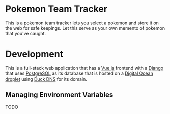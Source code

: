# Pokemon Team Tracker
This is a pokemon team tracker lets you select a pokemon and store it on the web for safe keepings. Let this serve as your own memento of pokemon that you've caught.

# Development
This is a full-stack web application that has a [Vue.js](https://vuejs.org) frontend with a [Django](https://www.djangoproject.com) that uses [PostgreSQL](https://www.postgresql.org) as its database that is hosted on a [Digital Ocean droplet](https://www.digitalocean.com) using [Duck DNS](https://www.duckdns.org) for its domain.

## Managing Environment Variables
TODO
